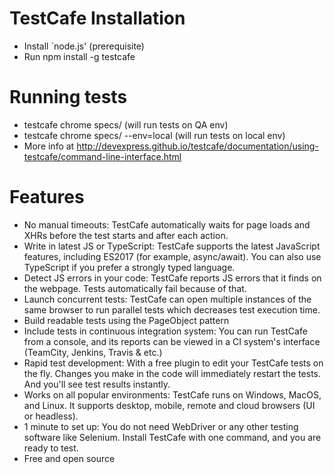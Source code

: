 # TestCafe Installation

* Install `node.js' (prerequisite)
* Run npm install -g testcafe


# Running tests

* testcafe chrome specs/ (will run tests on QA env)
* testcafe chrome specs/ --env=local (will run tests on local env)
* More info at http://devexpress.github.io/testcafe/documentation/using-testcafe/command-line-interface.html

# Features

* No manual timeouts: TestCafe automatically waits for page loads and XHRs before the test starts and after each action.
* Write in latest JS or TypeScript: TestCafe supports the latest JavaScript features, including ES2017 (for example, async/await). You can also use TypeScript if you prefer a strongly typed language.
* Detect JS errors in your code: TestCafe reports JS errors that it finds on the webpage. Tests automatically fail because of that.
* Launch concurrent tests: TestCafe can open multiple instances of the same browser to run parallel tests which decreases test execution time.
* Build readable tests using the PageObject pattern
* Include tests in continuous integration system: You can run TestCafe from a console, and its reports can be viewed in a CI system's interface (TeamCity, Jenkins, Travis & etc.)
* Rapid test development: With a free plugin to edit your TestCafe tests on the fly. Changes you make in the code will immediately restart the tests. And you'll see test results instantly.
* Works on all popular environments: TestCafe runs on Windows, MacOS, and Linux. It supports desktop, mobile, remote and cloud browsers (UI or headless).
* 1 minute to set up: You do not need WebDriver or any other testing software like Selenium. Install TestCafe with one command, and you are ready to test.
* Free and open source

